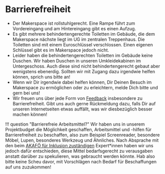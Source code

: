 # Barrierefreiheit

- Der Makerspace ist rollstuhlgerecht. Eine Rampe führt zum Vordereingang und am Hintereingang gibt es einen Aufzug.
- Es gibt mehrere behindertengerechte Toiletten im Gebäude, die dem Makerspace nächste liegt im UG im zentralen Treppenhaus. Die Toiletten sind mit einem Euroschlüssel verschlossen. Einen eigenen Schlüssel gibt es im Makerspace jedoch nicht.
- Leider haben die behindertengerechten Toiletten im Gebäude keine Duschen. Wir haben Duschen in unseren Umkleidekabinen im Untergeschoss. Auch diese sind nicht behindertengerecht gebaut aber wenigstens ebenerdig. Sollten wir mit Zugang dazu irgendwie helfen können, sprich uns bitte an! 
- Wenn wir Dir irgendwie dabei helfen können, Dir Deinen Besuch im Makerspace zu ermöglichen oder zu erleichtern, melde Dich bitte und gern bei uns!
- Wir freuen uns über jede Form von [Feedback](feedback.md) insbesondere zu Barrierefreiheit. Gibt uns auch gerne Rückmeldung dazu, falls Dir auf unseren Internetseiten etwas auffällt, was wir diesbezüglich besser machen können! 


!!! question "Barrierefreie Arbeitsmittel?"
	Wir haben uns in unserem Projektbudget die Möglichkeit geschaffen, Arbeitsmittel und -hilfen für Barrierefreiheit zu beschaffen, also zum Beispiel Screenreader, besondere Möbel, Lupen, besonderes Werkzeug und Ähnliches. Nach Absprache mit den beim [AKAFÖ für Inklusion zuständigen](https://www.akafoe.de/inklusion/) Expert\*innen haben wir uns jedoch dafür entschieden, diese Mittel bedarfsgerecht zu verausgaben anstatt darüber zu spekulieren, was gebraucht werden könnte. Hab also bitte keine Scheu davor, mit Vorschlägen nach Bedarf für Beschaffungen auf uns zuzukommen!
